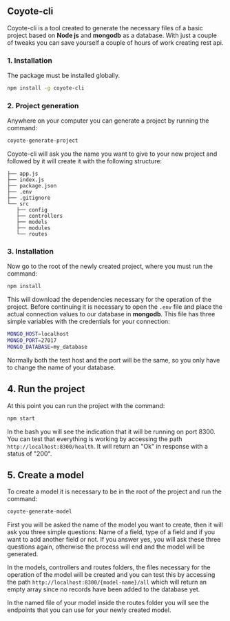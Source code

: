 ## Coyote-cli
Coyote-cli is a tool created to generate the necessary files of a basic project based on **Node js** and **mongodb** as a database. With just a couple of tweaks you can save yourself a couple of hours of work creating rest api.

### 1. Installation
The package must be installed globally.
```sh 
npm install -g coyote-cli 
```

### 2. Project generation
Anywhere on your computer you can generate a project by running the command:
```sh 
coyote-generate-project
```
Coyote-cli will ask you the name you want to give to your new project and followed by it will create it with the following structure:
```C:\Users\Hp\Documents\projects\my-project
├── app.js
├── index.js
├── package.json
├── .env
├── .gitignore
└── src
   ├── config
   ├── controllers
   ├── models
   ├── modules
   └── routes
```

### 3. Installation
Now go to the root of the newly created project, where you must run the command:
```sh 
npm install 
```
This will download the dependencies necessary for the operation of the project.
Before continuing it is necessary to open the ```.env``` file and place the actual connection values ​​to our database in **mongodb**. This file has three simple variables with the credentials for your connection:
```sh 
MONGO_HOST=localhost
MONGO_PORT=27017
MONGO_DATABASE=my_database
```
Normally both the test host and the port will be the same, so you only have to change the name of your database.

## 4. Run the project
At this point you can run the project with the command:
```sh 
npm start 
```
In the bash you will see the indication that it will be running on port 8300.
You can test that everything is working by accessing the path ```http://localhost:8300/health```. It will return an "Ok" in response with a status of "200".

## 5. Create a model
To create a model it is necessary to be in the root of the project and run the command:
```sh 
coyote-generate-model 
```
First you will be asked the name of the model you want to create, then it will ask you three simple questions: Name of a field, type of a field and if you want to add another field or not. If you answer yes, you will ask these three questions again, otherwise the process will end and the model will be generated.

In the models, controllers and routes folders, the files necessary for the operation of the model will be created and you can test this by accessing the path ```http://localhost:8300/{model-name}/all``` which will return an empty array since no records have been added to the database yet.

In the named file of your model inside the routes folder you will see the endpoints that you can use for your newly created model.